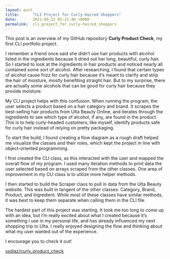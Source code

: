 ```yaml
---
layout: post
title:      "CLI Project for Curly-Haired Shoppers"
date:       2021-09-22 03:21:40 +0000
permalink:  cli_project_for_curly-haired_shoppers
---
```



This post is an overview of my GitHub repository **Curly Product Check**, my first CLI portfolio project. 

I remember a friend once said she didn’t use hair products with alcohol listed in the ingredients because it dried out her long, beautiful, curly hair. So I started to look at the ingredients in hair products and noticed nearly all contained some sort of alcohol. After researching, I found that certain types of alcohol cause frizz for curly hair because it’s meant to clarify and strip the hair of moisture, mostly benefiting straight hair. But to my surprise, there are actually some alcohols that can be good for curly hair because they provide moisture. 

My CLI project helps with this confusion. When running the program, the user selects a product based on a hair category and brand. It scrapes the best-selling hair products from Ulta Beauty Online, and iterates through the ingredients to see which type of alcohol, if any, are found in the product. This is to help curly-headed customers, like myself, identify products safe for curly hair instead of relying on pretty packaging. 

To start the build, I found creating a flow diagram as a rough draft helped me visualize the classes and their roles, which kept the project in line with object-oriented programming. 

I first created the CLI class, as this interacted with the user and mapped the overall flow of my program. I used many iteration methods to print data the user selected based on arrays scraped from the other classes. One area of improvement in my CLI class is to utilize more helper methods.

I then started to build the Scraper class to pull in data from the Ulta Beauty website. This was built in tangent of the other classes: Category, Brand, Product, and Ingredient. While most of these classes have similar methods, it was best to keep them separate when calling them in the CLI file. 
 
The hardest part of this project was starting. It took me too long to come up with an idea, but I’m really excited about what I created because it’s something I use in my personal life, and has already influenced my next shopping trip to Ulta. I really enjoyed designing the flow and thinking about what my user wanted out of the experience. 

I encourage you to check it out!

[ssdiaz/curly_product_check](https://github.com/ssdiaz/curlyproductcheck)


